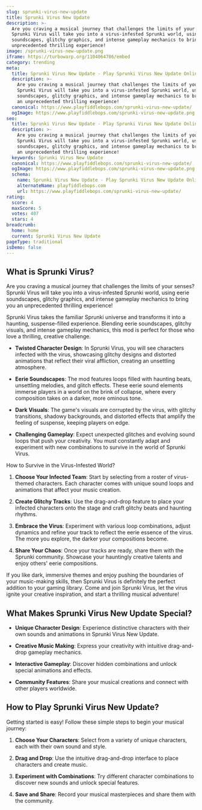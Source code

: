 ```yaml
---
slug: sprunki-virus-new-update
title: Sprunki Virus New Update
description: >-
  Are you craving a musical journey that challenges the limits of your senses?
  Sprunki Virus will take you into a virus-infested Sprunki world, using eerie
  soundscapes, glitchy graphics, and intense gameplay mechanics to bring you an
  unprecedented thrilling experience!
image: /sprunki-virus-new-update.png
iframe: https://turbowarp.org/1104064786/embed
category: trending
meta:
  title: Sprunki Virus New Update - Play Sprunki Virus New Update Online
  description: >-
    Are you craving a musical journey that challenges the limits of your senses?
    Sprunki Virus will take you into a virus-infested Sprunki world, using eerie
    soundscapes, glitchy graphics, and intense gameplay mechanics to bring you
    an unprecedented thrilling experience!
  canonical: https://www.playfiddlebops.com/sprunki-virus-new-update/
  ogImage: https://www.playfiddlebops.com/sprunki-virus-new-update.png
seo:
  title: Sprunki Virus New Update - Play Sprunki Virus New Update Online
  description: >-
    Are you craving a musical journey that challenges the limits of your senses?
    Sprunki Virus will take you into a virus-infested Sprunki world, using eerie
    soundscapes, glitchy graphics, and intense gameplay mechanics to bring you
    an unprecedented thrilling experience!
  keywords: Sprunki Virus New Update
  canonical: https://www.playfiddlebops.com/sprunki-virus-new-update/
  ogImage: https://www.playfiddlebops.com/sprunki-virus-new-update.png
  schema:
    name: Sprunki Virus New Update - Play Sprunki Virus New Update Online
    alternateName: playfiddlebops.com
    url: https://www.playfiddlebops.com/sprunki-virus-new-update/
rating:
  score: 4
  maxScore: 5
  votes: 407
  stars: 4
breadcrumb:
  home: home
  current: Sprunki Virus New Update
pageType: traditional
isDemo: false
---
```


## What is Sprunki Virus?

Are you craving a musical journey that challenges the limits of your senses? Sprunki Virus will take you into a virus-infested Sprunki world, using eerie soundscapes, glitchy graphics, and intense gameplay mechanics to bring you an unprecedented thrilling experience!

Sprunki Virus takes the familiar Sprunki universe and transforms it into a haunting, suspense-filled experience. Blending eerie soundscapes, glitchy visuals, and intense gameplay mechanics, this mod is perfect for those who love a thrilling, creative challenge.

- **Twisted Character Design**: In Sprunki Virus, you will see characters infected with the virus, showcasing glitchy designs and distorted animations that reflect their viral affliction, creating an unsettling atmosphere.

- **Eerie Soundscapes**: The mod features loops filled with haunting beats, unsettling melodies, and glitch effects. These eerie sound elements immerse players in a world on the brink of collapse, where every composition takes on a darker, more ominous tone.

- **Dark Visuals**: The game's visuals are corrupted by the virus, with glitchy transitions, shadowy backgrounds, and distorted effects that amplify the feeling of suspense, keeping players on edge.

- **Challenging Gameplay**: Expect unexpected glitches and evolving sound loops that push your creativity. You must constantly adapt and experiment with new combinations to survive in the world of Sprunki Virus.

How to Survive in the Virus-Infested World?

1. **Choose Your Infected Team**: Start by selecting from a roster of virus-themed characters. Each character comes with unique sound loops and animations that affect your music creation.

1. **Create Glitchy Tracks**: Use the drag-and-drop feature to place your infected characters onto the stage and craft glitchy beats and haunting rhythms.

1. **Embrace the Virus**: Experiment with various loop combinations, adjust dynamics and refine your track to reflect the eerie essence of the virus. The more you explore, the darker your compositions become.

1. **Share Your Chaos**: Once your tracks are ready, share them with the Sprunki community. Showcase your hauntingly creative talents and enjoy others' eerie compositions.

If you like dark, immersive themes and enjoy pushing the boundaries of your music-making skills, then Sprunki Virus is definitely the perfect addition to your gaming library. Come and join Sprunki Virus, let the virus ignite your creative inspiration, and start a thrilling musical adventure!

## What Makes Sprunki Virus New Update Special?

- **Unique Character Design**: Experience distinctive characters with their own sounds and animations in Sprunki Virus New Update.

- **Creative Music Making**: Express your creativity with intuitive drag-and-drop gameplay mechanics.

- **Interactive Gameplay**: Discover hidden combinations and unlock special animations and effects.

- **Community Features**: Share your musical creations and connect with other players worldwide.

## How to Play Sprunki Virus New Update?

Getting started is easy! Follow these simple steps to begin your musical journey:

1. **Choose Your Characters**: Select from a variety of unique characters, each with their own sound and style.

1. **Drag and Drop**: Use the intuitive drag-and-drop interface to place characters and create music.

1. **Experiment with Combinations**: Try different character combinations to discover new sounds and unlock special features.

1. **Save and Share**: Record your musical masterpieces and share them with the community.
